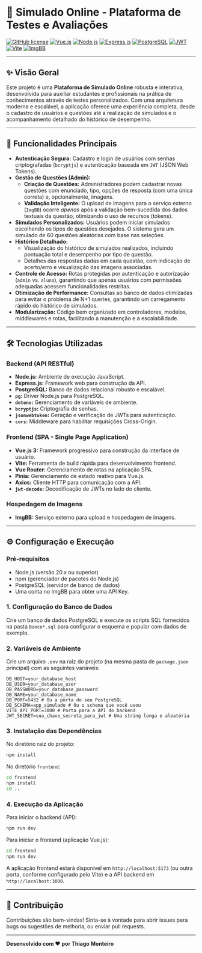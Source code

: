 # 🧠 Simulado Online - Plataforma de Testes e Avaliações

[![GitHub license](https://img.shields.io/github/license/Naereen/StrapDown.js.svg)](https://github.com/Naereen/StrapDown.js/blob/master/LICENSE)
[![Vue.js](https://img.shields.io/badge/Vue.js-4FC08D?style=for-the-badge&logo=vue.js&logoColor=white)](https://vuejs.org/)
[![Node.js](https://img.shields.io/badge/Node.js-339933?style=for-the-badge&logo=node.js&logoColor=white)](https://nodejs.org/)
[![Express.js](https://img.shields.io/badge/Express.js-000000?style=for-the-badge&logo=express&logoColor=white)](https://expressjs.com/)
[![PostgreSQL](https://img.shields.io/badge/PostgreSQL-316192?style=for-the-badge&logo=postgresql&logoColor=white)](https://www.postgresql.org/)
[![JWT](https://img.shields.io/badge/JWT-black?style=for-the-badge&logo=json-web-tokens)](https://jwt.io/)
[![Vite](https://img.shields.io/badge/Vite-646CFF?style=for-the-badge&logo=vite&logoColor=white)](https://vitejs.dev/)
[![ImgBB](https://img.shields.io/badge/ImgBB-FF6600?style=for-the-badge&logo=imgbb&logoColor=white)](https://imgbb.com/)

---

## ✨ Visão Geral

Este projeto é uma **Plataforma de Simulado Online** robusta e interativa, desenvolvida para auxiliar estudantes e profissionais na prática de conhecimentos através de testes personalizados. Com uma arquitetura moderna e escalável, a aplicação oferece uma experiência completa, desde o cadastro de usuários e questões até a realização de simulados e o acompanhamento detalhado do histórico de desempenho.

---

## 🚀 Funcionalidades Principais

*   **Autenticação Segura:** Cadastro e login de usuários com senhas criptografadas (`bcryptjs`) e autenticação baseada em `JWT` (JSON Web Tokens).
*   **Gestão de Questões (Admin):**
    *   **Criação de Questões:** Administradores podem cadastrar novas questões com enunciado, tipo, opções de resposta (com uma única correta) e, opcionalmente, imagens.
    *   **Validação Inteligente:** O upload de imagens para o serviço externo (`ImgBB`) ocorre *apenas* após a validação bem-sucedida dos dados textuais da questão, otimizando o uso de recursos (tokens).
*   **Simulados Personalizados:** Usuários podem iniciar simulados escolhendo os tipos de questões desejados. O sistema gera um simulado de 60 questões aleatórias com base nas seleções.
*   **Histórico Detalhado:**
    *   Visualização do histórico de simulados realizados, incluindo pontuação total e desempenho por tipo de questão.
    *   Detalhes das respostas dadas em cada questão, com indicação de acerto/erro e visualização das imagens associadas.
*   **Controle de Acesso:** Rotas protegidas por autenticação e autorização (`admin` vs. `aluno`), garantindo que apenas usuários com permissões adequadas acessem funcionalidades restritas.
*   **Otimização de Performance:** Consultas ao banco de dados otimizadas para evitar o problema de N+1 queries, garantindo um carregamento rápido do histórico de simulados.
*   **Modularização:** Código bem organizado em controladores, modelos, middlewares e rotas, facilitando a manutenção e a escalabilidade.

---

## 🛠️ Tecnologias Utilizadas

### Backend (API RESTful)

*   **Node.js:** Ambiente de execução JavaScript.
*   **Express.js:** Framework web para construção da API.
*   **PostgreSQL:** Banco de dados relacional robusto e escalável.
*   **`pg`:** Driver Node.js para PostgreSQL.
*   **`dotenv`:** Gerenciamento de variáveis de ambiente.
*   **`bcryptjs`:** Criptografia de senhas.
*   **`jsonwebtoken`:** Geração e verificação de JWTs para autenticação.
*   **`cors`:** Middleware para habilitar requisições Cross-Origin.

### Frontend (SPA - Single Page Application)

*   **Vue.js 3:** Framework progressivo para construção da interface de usuário.
*   **Vite:** Ferramenta de build rápida para desenvolvimento frontend.
*   **Vue Router:** Gerenciamento de rotas na aplicação SPA.
*   **Pinia:** Gerenciamento de estado reativo para Vue.js.
*   **Axios:** Cliente HTTP para comunicação com a API.
*   **`jwt-decode`:** Decodificação de JWTs no lado do cliente.

### Hospedagem de Imagens

*   **ImgBB:** Serviço externo para upload e hospedagem de imagens.

---

## ⚙️ Configuração e Execução

### Pré-requisitos

*   Node.js (versão 20.x ou superior)
*   npm (gerenciador de pacotes do Node.js)
*   PostgreSQL (servidor de banco de dados)
*   Uma conta no ImgBB para obter uma API Key.

### 1. Configuração do Banco de Dados

Crie um banco de dados PostgreSQL e execute os scripts SQL fornecidos na pasta `Banco*.sql` para configurar o esquema e popular com dados de exemplo.

### 2. Variáveis de Ambiente

Crie um arquivo `.env` na raiz do projeto (na mesma pasta de `package.json` principal) com as seguintes variáveis:

```
DB_HOST=your_database_host
DB_USER=your_database_user
DB_PASSWORD=your_database_password
DB_NAME=your_database_name
DB_PORT=5432 # Ou a porta do seu PostgreSQL
DB_SCHEMA=app_simulado # Ou o schema que você usou
VITE_API_PORT=3000 # Porta para a API do backend
JWT_SECRET=sua_chave_secreta_para_jwt # Uma string longa e aleatória
```

### 3. Instalação das Dependências

No diretório raiz do projeto:

```bash
npm install
```

No diretório `frontend`:

```bash
cd frontend
npm install
cd ..
```

### 4. Execução da Aplicação

Para iniciar o backend (API):

```bash
npm run dev
```

Para iniciar o frontend (aplicação Vue.js):

```bash
cd frontend
npm run dev
```

A aplicação frontend estará disponível em `http://localhost:5173` (ou outra porta, conforme configurado pelo Vite) e a API backend em `http://localhost:3000`.

---

## 🤝 Contribuição

Contribuições são bem-vindas! Sinta-se à vontade para abrir issues para bugs ou sugestões de melhoria, ou enviar pull requests.

---



**Desenvolvido com ❤️ por Thiago Monteiro**
